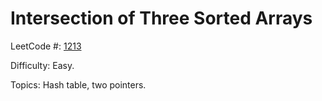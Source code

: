 # Intersection of Three Sorted Arrays

LeetCode #: [1213](https://leetcode.com/problems/intersection-of-three-sorted-arrays/)

Difficulty: Easy.

Topics: Hash table, two pointers.
